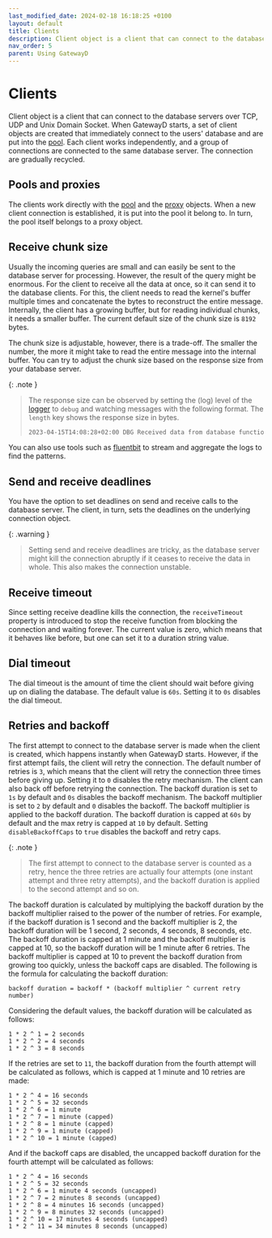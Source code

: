 ```yaml
---
last_modified_date: 2024-02-18 16:18:25 +0100
layout: default
title: Clients
description: Client object is a client that can connect to the database servers over TCP, UDP and Unix Domain Socket.
nav_order: 5
parent: Using GatewayD
---
```


# Clients

Client object is a client that can connect to the database servers over TCP, UDP and Unix Domain Socket. When GatewayD starts, a set of client objects are created that immediately connect to the users' database and are put into the [pool](/using-gatewayd/pools). Each client works independently, and a group of connections are connected to the same database server. The connection are gradually recycled.

## Pools and proxies

The clients work directly with the [pool](/using-gatewayd/pools) and the [proxy](/using-gatewayd/proxies) objects. When a new client connection is established, it is put into the pool it belong to. In turn, the pool itself belongs to a proxy object.

## Receive chunk size

Usually the incoming queries are small and can easily be sent to the database server for processing. However, the result of the query might be enormous. For the client to receive all the data at once, so it can send it to the database clients. For this, the client needs to read the kernel's buffer multiple times and concatenate the bytes to reconstruct the entire message. Internally, the client has a growing buffer, but for reading individual chunks, it needs a smaller buffer. The current default size of the chunk size is `8192` bytes.

The chunk size is adjustable, however, there is a trade-off. The smaller the number, the more it might take to read the entire message into the internal buffer. You can try to adjust the chunk size based on the response size from your database server.

{: .note }
> The response size can be observed by setting the (log) level of the [logger](/using-gatewayd/global-configuration/loggers) to `debug` and watching messages with the following format. The `length` key shows the response size in bytes.
>
> ```bash
> 2023-04-15T14:08:28+02:00 DBG Received data from database function=proxy.passthrough length=468 local=... remote=...
> ```

You can also use tools such as [fluentbit](https://fluentbit.io/) to stream and aggregate the logs to find the patterns.

## Send and receive deadlines

You have the option to set deadlines on send and receive calls to the database server. The client, in turn, sets the deadlines on the underlying connection object.

{: .warning }
> Setting send and receive deadlines are tricky, as the database server might kill the connection abruptly if it ceases to receive the data in whole. This also makes the connection unstable.

## Receive timeout

Since setting receive deadline kills the connection, the `receiveTimeout` property is introduced to stop the receive function from blocking the connection and waiting forever. The current value is zero, which means that it behaves like before, but one can set it to a duration string value.

## Dial timeout

The dial timeout is the amount of time the client should wait before giving up on dialing the database. The default value is `60s`. Setting it to `0s` disables the dial timeout.

## Retries and backoff

The first attempt to connect to the database server is made when the client is created, which happens instantly when GatewayD starts. However, if the first attempt fails, the client will retry the connection. The default number of retries is `3`, which means that the client will retry the connection three times before giving up. Setting it to `0` disables the retry mechanism. The client can also back off before retrying the connection. The backoff duration is set to `1s` by default and `0s` disables the backoff mechanism. The backoff multiplier is set to `2` by default and `0` disables the backoff. The backoff multiplier is applied to the backoff duration. The backoff duration is capped at `60s` by default and the max retry is capped at `10` by default. Setting `disableBackoffCaps` to `true` disables the backoff and retry caps.

{: .note }
> The first attempt to connect to the database server is counted as a retry, hence the three retries are actually four attempts (one instant attempt and three retry attempts), and the backoff duration is applied to the second attempt and so on.

The backoff duration is calculated by multiplying the backoff duration by the backoff multiplier raised to the power of the number of retries. For example, if the backoff duration is 1 second and the backoff multiplier is 2, the backoff duration will be 1 second, 2 seconds, 4 seconds, 8 seconds, etc. The backoff duration is capped at 1 minute and the backoff multiplier is capped at 10, so the backoff duration will be 1 minute after 6 retries. The backoff multiplier is capped at 10 to prevent the backoff duration from growing too quickly, unless the backoff caps are disabled. The following is the formula for calculating the backoff duration:

```text
backoff duration = backoff * (backoff multiplier ^ current retry number)
```

Considering the default values, the backoff duration will be calculated as follows:

```text
1 * 2 ^ 1 = 2 seconds
1 * 2 ^ 2 = 4 seconds
1 * 2 ^ 3 = 8 seconds
```

If the retries are set to `11`, the backoff duration from the fourth attempt will be calculated as follows, which is capped at 1 minute and 10 retries are made:

```text
1 * 2 ^ 4 = 16 seconds
1 * 2 ^ 5 = 32 seconds
1 * 2 ^ 6 = 1 minute
1 * 2 ^ 7 = 1 minute (capped)
1 * 2 ^ 8 = 1 minute (capped)
1 * 2 ^ 9 = 1 minute (capped)
1 * 2 ^ 10 = 1 minute (capped)
```

And if the backoff caps are disabled, the uncapped backoff duration for the fourth attempt will be calculated as follows:

```text
1 * 2 ^ 4 = 16 seconds
1 * 2 ^ 5 = 32 seconds
1 * 2 ^ 6 = 1 minute 4 seconds (uncapped)
1 * 2 ^ 7 = 2 minutes 8 seconds (uncapped)
1 * 2 ^ 8 = 4 minutes 16 seconds (uncapped)
1 * 2 ^ 9 = 8 minutes 32 seconds (uncapped)
1 * 2 ^ 10 = 17 minutes 4 seconds (uncapped)
1 * 2 ^ 11 = 34 minutes 8 seconds (uncapped)
```
